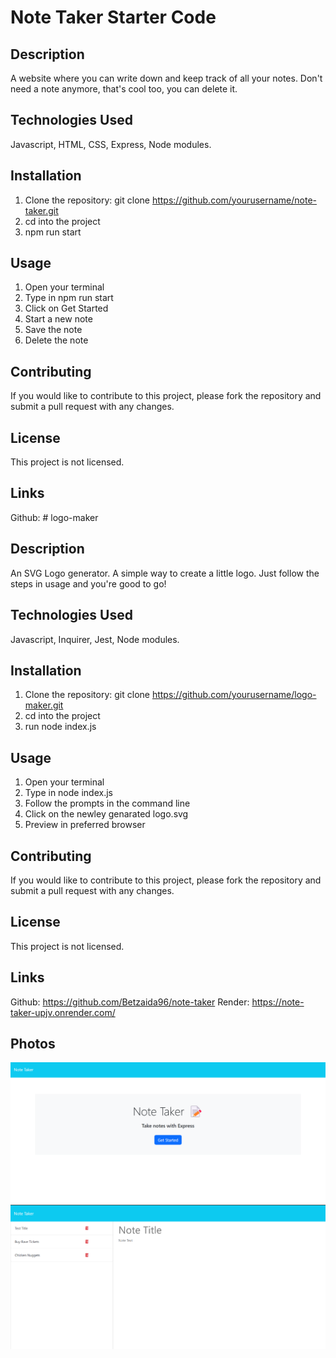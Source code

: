 # Note Taker Starter Code

## Description
A website where you can write down and keep track of all your notes. Don't need a note anymore, that's cool too, you can delete it.

## Technologies Used
Javascript, HTML, CSS, Express, Node modules.

## Installation
1. Clone the repository: git clone https://github.com/yourusername/note-taker.git
2. cd into the project
3. npm run start

## Usage
1. Open your terminal
2. Type in npm run start
3. Click on Get Started
4. Start a new note
5. Save the note
6. Delete the note

## Contributing
If you would like to contribute to this project, please fork the repository and submit a pull request with any changes.

## License
This project is not licensed.

## Links
Github: # logo-maker

## Description
An SVG Logo generator. A simple way to create a little logo. Just follow the steps in usage and you're good to go!

## Technologies Used
Javascript, Inquirer, Jest, Node modules.

## Installation
1. Clone the repository: git clone https://github.com/yourusername/logo-maker.git
2. cd into the project
3. run node index.js

## Usage
1. Open your terminal
2. Type in node index.js
3. Follow the prompts in the command line
4. Click on the newley genarated logo.svg
5. Preview in preferred browser

## Contributing
If you would like to contribute to this project, please fork the repository and submit a pull request with any changes.

## License
This project is not licensed.

## Links
Github: https://github.com/Betzaida96/note-taker
Render: https://note-taker-upjv.onrender.com/

## Photos
![Note Taker homepage](image.png)
![Note Taker page](image-1.png)

